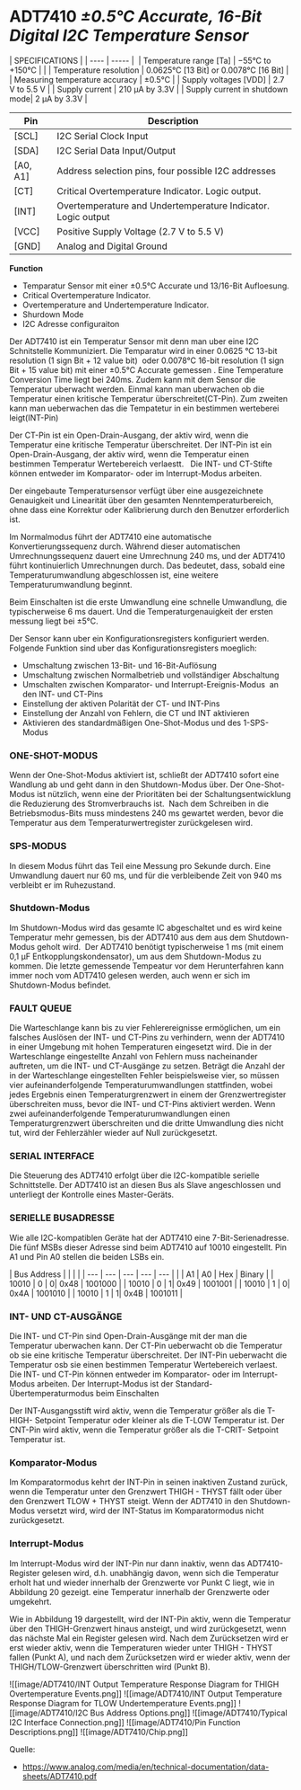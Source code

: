 # ADT7410 _±0.5°C Accurate, 16-Bit Digital I2C Temperature Sensor_

| SPECIFICATIONS |
| ---- | ----- | 
| Temperature range [Ta] | −55°C to +150°C | |
| Temperature resolution | 0.0625°C [13 Bit] or 0.0078°C [16 Bit] |
| Measuring temperature accuracy | ±0.5°C |
| Supply voltages [VDD] | 2.7 V to 5.5 V |
| Supply current | 210 μA by 3.3V |
| Supply current in shutdown mode| 2 μA by 3.3V |

| Pin | Description |
| --- | --- |
| [SCL] | I2C Serial Clock Input |
| [SDA] | I2C Serial Data Input/Output |
| [A0, A1] | Address selection pins, four possible I2C addresses |
| [CT] | Critical Overtemperature Indicator. Logic output. |
| [INT] | Overtemperature and Undertemperature Indicator. Logic output | 
| [VCC] | Positive Supply Voltage (2.7 V to 5.5 V) |
| [GND] | Analog and Digital Ground |

**Function**
- Temparatur Sensor mit einer ±0.5°C Accurate und 13/16-Bit Aufloesung. 
- Critical Overtemperature Indicator.
- Overtemperature and Undertemperature Indicator.
- Shurdown Mode
- I2C Adresse configuraiton


Der ADT7410 ist ein Temperatur Sensor mit denn man uber eine I2C Schnitstelle Kommuniziert. Die Temparatur wird in einer 0.0625 °C 13-bit resolution (1 sign Bit + 12 value bit)  oder  0.0078°C 16-bit resolution (1 sign Bit + 15 value bit) mit einer ±0.5°C Accurate gemessen . Eine Temperature Conversion Time liegt bei 240ms.
Zudem kann mit dem Sensor die Temperatur uberwacht werden. Einmal kann man uberwachen ob die Temperatur einen kritische Temperatur überschreitet(CT-Pin). Zum zweiten kann man ueberwachen das die Tempatetur in ein bestimmen werteberei leigt(INT-Pin)

Der CT-Pin ist ein Open-Drain-Ausgang, der aktiv wird, wenn die Temperatur eine kritische Temperatur überschreitet.  Der INT-Pin ist ein Open-Drain-Ausgang, der aktiv wird, wenn die Temperatur einen bestimmen Temperatur Wertebereich verlaestt.   Die INT- und CT-Stifte können entweder im Komparator- oder im Interrupt-Modus arbeiten.  

Der eingebaute Temperatursensor verfügt über eine ausgezeichnete Genauigkeit und Linearität über den gesamten Nenntemperaturbereich, ohne dass eine Korrektur oder Kalibrierung durch den Benutzer erforderlich ist.

Im Normalmodus führt der ADT7410 eine automatische Konvertierungssequenz durch. Während dieser automatischen Umrechnungssequenz dauert eine Umrechnung 240 ms, und der ADT7410 führt kontinuierlich Umrechnungen durch. Das bedeutet, dass, sobald eine Temperaturumwandlung abgeschlossen ist, eine weitere Temperaturumwandlung beginnt.  

Beim Einschalten ist die erste Umwandlung eine schnelle Umwandlung, die typischerweise 6 ms dauert. Und die Temperaturgenauigkeit der ersten messung liegt bei ±5°C.

Der Sensor kann uber ein  Konfigurationsregisters konfiguriert werden. Folgende Funktion sind uber das Konfigurationsregisters moeglich:
- Umschaltung zwischen 13-Bit- und 16-Bit-Auflösung  
- Umschaltung zwischen Normalbetrieb und vollständiger Abschaltung  
- Umschalten zwischen Komparator- und Interrupt-Ereignis-Modus  an den INT- und CT-Pins  
- Einstellung der aktiven Polarität der CT- und INT-Pins 
- Einstellung der Anzahl von Fehlern, die CT und INT aktivieren  
- Aktivieren des standardmäßigen One-Shot-Modus und des 1-SPS-Modus  


### ONE-SHOT-MODUS  
Wenn der One-Shot-Modus aktiviert ist, schließt der ADT7410 sofort eine Wandlung ab und geht dann in den Shutdown-Modus über. Der One-Shot-Modus ist nützlich, wenn eine der Prioritäten bei der Schaltungsentwicklung die Reduzierung des Stromverbrauchs ist.  Nach dem Schreiben in die Betriebsmodus-Bits muss mindestens 240 ms gewartet werden, bevor die Temperatur aus dem Temperaturwertregister zurückgelesen wird. 

### SPS-MODUS
In diesem Modus führt das Teil eine Messung pro Sekunde durch. Eine Umwandlung dauert nur 60 ms, und für die verbleibende Zeit von 940 ms verbleibt er im Ruhezustand. 

### Shutdown-Modus 
Im Shutdown-Modus wird das gesamte IC abgeschaltet und es wird keine Temperatur mehr gemessen, bis der ADT7410 aus dem aus dem Shutdown-Modus geholt wird.  Der ADT7410 benötigt typischerweise 1 ms (mit einem 0,1 μF Entkopplungskondensator), um aus dem Shutdown-Modus zu kommen. Die letzte gemessende Tempeatur vor dem Herunterfahren kann immer noch vom ADT7410 gelesen werden, auch wenn er sich im Shutdown-Modus befindet. 

### FAULT QUEUE
Die Warteschlange kann bis zu vier Fehlerereignisse ermöglichen, um ein falsches Auslösen der INT- und CT-Pins zu verhindern, wenn der ADT7410 in einer Umgebung mit hohen Temperaturen eingesetzt wird. Die in der Warteschlange eingestellte Anzahl von Fehlern muss nacheinander auftreten, um die INT- und CT-Ausgänge zu setzen. Beträgt die Anzahl der in der Warteschlange eingestellten Fehler beispielsweise vier, so müssen vier aufeinanderfolgende Temperaturumwandlungen stattfinden, wobei jedes Ergebnis einen Temperaturgrenzwert in einem der Grenzwertregister überschreiten muss, bevor die INT- und CT-Pins aktiviert werden. Wenn zwei aufeinanderfolgende Temperaturumwandlungen einen Temperaturgrenzwert überschreiten und die dritte Umwandlung dies nicht tut, wird der Fehlerzähler wieder auf Null zurückgesetzt.

### SERIAL INTERFACE
Die Steuerung des ADT7410 erfolgt über die I2C-kompatible serielle Schnittstelle. Der ADT7410 ist an diesen Bus als Slave angeschlossen und unterliegt der Kontrolle eines Master-Geräts.  

### SERIELLE BUSADRESSE  
Wie alle I2C-kompatiblen Geräte hat der ADT7410 eine 7-Bit-Serienadresse. Die fünf MSBs dieser Adresse sind beim ADT7410 auf 10010 eingestellt. Pin A1 und Pin A0 stellen die beiden LSBs ein.

| Bus Address | |   |   |
| --- | --- | --- | --- | --- |
|  | A1 | A0 | Hex | Binary |
| 10010 | 0 | 0| 0x48 | 1001000 |
| 10010 | 0 | 1| 0x49 | 1001001 |
| 10010 | 1 | 0| 0x4A | 1001010 |
| 10010 | 1 | 1| 0x4B | 1001011 |

### INT- UND CT-AUSGÄNGE  
Die INT- und CT-Pin sind Open-Drain-Ausgänge mit der man die Temperatur uberwachen kann. Der CT-Pin ueberwacht ob die Temperatur ob sie eine kritische Temperatur überschreitet.  Der INT-Pin ueberwacht die Temperatur osb sie einen bestimmen Temperatur Wertebereich verlaest.  Die INT- und CT-Pin können entweder im Komparator- oder im Interrupt-Modus arbeiten.  Der Interrupt-Modus ist der Standard-Übertemperaturmodus beim Einschalten

Der INT-Ausgangsstift wird aktiv, wenn die Temperatur größer als die T-HIGH- Setpoint Temperatur oder kleiner als die T-LOW Temperatur ist. 
Der CNT-Pin wird aktiv, wenn die Temperatur größer als die T-CRIT- Setpoint Temperatur ist.

### Komparator-Modus  
Im Komparatormodus kehrt der INT-Pin in seinen inaktiven Zustand zurück, wenn die Temperatur unter den Grenzwert THIGH - THYST fällt oder über den Grenzwert TLOW + THYST steigt. Wenn der ADT7410 in den Shutdown-Modus versetzt wird, wird der INT-Status im Komparatormodus nicht zurückgesetzt.  

### Interrupt-Modus  
Im Interrupt-Modus wird der INT-Pin nur dann inaktiv, wenn das ADT7410-Register gelesen wird, d.h. unabhängig davon, wenn sich die Temperatur erholt hat und wieder innerhalb der Grenzwerte vor Punkt C liegt, wie in Abbildung 20 gezeigt. eine Temperatur innerhalb der Grenzwerte oder umgekehrt.  

Wie in Abbildung 19 dargestellt, wird der INT-Pin aktiv, wenn die Temperatur über den THIGH-Grenzwert hinaus ansteigt, und wird zurückgesetzt, wenn das nächste Mal ein Register gelesen wird. Nach dem Zurücksetzen wird er erst wieder aktiv, wenn die Temperaturen wieder unter THIGH - THYST fallen (Punkt A), und nach dem Zurücksetzen wird er wieder aktiv, wenn der THIGH/TLOW-Grenzwert überschritten wird (Punkt B). 

![[image/ADT7410/INT Output Temperature Response Diagram for THIGH Overtemperature Events.png]]
![[image/ADT7410/INT Output Temperature Response Diagram for TLOW Undertemperature Events.png]]
![[image/ADT7410/I2C Bus Address Options.png]]
![[image/ADT7410/Typical I2C Interface Connection.png]]
![[image/ADT7410/Pin Function Descriptions.png]]
![[image/ADT7410/Chip.png]]


Quelle:
- https://www.analog.com/media/en/technical-documentation/data-sheets/ADT7410.pdf
